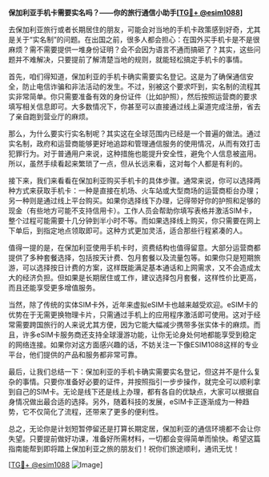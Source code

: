**保加利亚手机卡需要实名吗？——你的旅行通信小助手[[TG💪+ @esim1088](https://t.me/s/esim1088)]**

去保加利亚旅行或者长期居住的朋友，可能会对当地的手机卡政策感到好奇，尤其是关于“实名制”的问题。在出国之前，很多人都会担心：在国外买手机卡是不是很麻烦？需不需要提供一堆身份证明？会不会因为语言不通而搞砸了？其实，这些问题并不难解决，只要提前了解清楚当地的规则，就能轻松搞定手机卡的事情。

首先，咱们得知道，保加利亚的手机卡确实需要实名登记。这是为了确保通信安全，防止电信诈骗和非法活动的发生。不过，别被这个要求吓到，实名制的流程其实非常简单。你只需要准备有效的身份证件（比如护照），然后按照运营商的要求填写相关信息即可。大多数情况下，你甚至可以直接通过线上渠道完成注册，省去了亲自跑到营业厅的麻烦。

那么，为什么要实行实名制呢？其实这在全球范围内已经是一个普遍的做法。通过实名制，政府和运营商能够更好地追踪和管理通信服务的使用情况，从而有效打击犯罪行为。对于普通用户来说，这种措施也能提升安全性，避免个人信息被盗用。所以，虽然手续看起来繁琐了一点，但从长远来看，这对每个人都是有利的。

接下来，我们来看看在保加利亚购买手机卡的具体步骤。通常来说，你可以选择两种方式来获取手机卡：一种是直接在机场、火车站或大型商场的运营商柜台办理；另一种则是通过线上平台购买。如果你选择线下办理，记得带好你的护照和足够的现金（有些地方可能不支持信用卡）。工作人员会帮助你填写表格并激活SIM卡，整个过程可能需要十几分钟到半小时不等。而如果选择线上购买，你只需要在网上下单后，到指定地点领取即可。这种方式更加灵活，适合那些行程紧凑的人。

值得一提的是，在保加利亚使用手机卡时，资费结构也值得留意。大部分运营商都提供了多种套餐选择，包括按天计费、包月套餐以及流量包等。如果你只是短期旅游，可以选择按日计费的方案，这样既能满足基本通话和上网需求，又不会造成太大的经济负担。但如果是长期居住或工作，建议选择包月套餐，这样性价比更高，而且还能享受更多增值服务。

当然，除了传统的实体SIM卡外，近年来虚拟eSIM卡也越来越受欢迎。eSIM卡的优势在于无需更换物理卡片，只需通过手机上的应用程序激活即可使用。这对于经常需要跨国旅行的人来说尤其方便，因为它能大幅减少携带多张实体卡的麻烦。而且，许多eSIM卡服务商还支持全球漫游功能，让你无论身处何地都能享受到稳定的网络连接。如果你对这方面感兴趣的话，不妨关注一下像ESIM1088这样的专业平台，他们提供的产品和服务都非常可靠。

最后，让我们总结一下：保加利亚的手机卡确实需要实名登记，但这并不是什么复杂的事情。只要你准备好必要的证件，并按照指引一步步操作，就完全可以顺利拿到自己的SIM卡。无论是线下还是线上办理，都有各自的优缺点，大家可以根据自身情况做出最合适的选择。另外，随着科技的发展，eSIM卡正逐渐成为一种趋势，它不仅简化了流程，还带来了更多的便利性。

总之，无论你是计划短暂停留还是打算长期定居，保加利亚的通信环境都不会让你失望。只要提前做好功课，准备好所需材料，一切都会变得简单而愉快。希望这篇指南能帮到即将踏上保加利亚之旅的朋友们！祝你们旅途顺利，通讯无忧！

[[TG💪+ @esim1088](https://t.me/s/esim1088) ![Image](https://i.postimg.cc/4NQfJmqS/Snipaste-2025-05-13-00-14-12.png)]